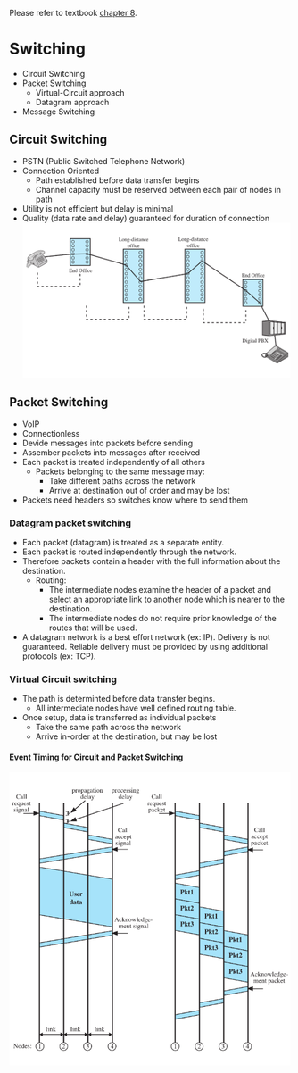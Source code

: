 Please refer to textbook [chapter 8](https://github.com/cnchenpu/data-comm/blob/master/ppt/Ch8-Forouzan.ppt).

# Switching
- Circuit Switching
- Packet Switching
  - Virtual-Circuit approach 
  - Datagram approach
- Message Switching

## Circuit Switching
- PSTN (Public Switched Telephone Network)
- Connection Oriented
  - Path established before data transfer begins
  - Channel capacity must be reserved between each pair of nodes in path
- Utility is not efficient but delay is minimal 
- Quality (data rate and delay) guaranteed for duration of connection <br>
![](fig/PSTN.png)

## Packet Switching
- VoIP
- Connectionless
- Devide messages into packets before sending
- Assember packets into messages after received
- Each packet is treated independently of all others
  - Packets belonging to the same message may:
    - Take different paths across the network
    - Arrive at destination out of order and may be lost
- Packets need headers so switches know where to send them

### Datagram packet switching
- Each packet (datagram) is treated as a separate entity.
- Each packet is routed independently through the network.
- Therefore packets contain a header with the full information about the destination.
  - Routing: 
    - The intermediate nodes examine the header of a packet and select an appropriate link to another node which is nearer to the destination.
    - The intermediate nodes do not require prior knowledge of the routes that will be used.
- A datagram network is a best effort network (ex: IP). Delivery is not guaranteed. Reliable delivery must be provided by using additional protocols (ex: TCP). 

### Virtual Circuit switching
- The path is determinted before data transfer begins.
  - All intermediate nodes have well defined routing table. 
- Once setup, data is transferred as individual packets
  - Take the same path across the network
  - Arrive in-order at the destination, but may be lost
  
#### Event Timing for Circuit and Packet Switching
![](fig/circuit-packet-switch-time.png)
